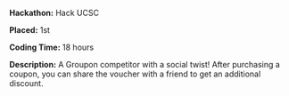 **Hackathon:** Hack UCSC

**Placed:** 1st

**Coding Time:** 18 hours

**Description:** A Groupon competitor with a social twist! After purchasing a coupon, you can share the voucher with a friend to get an additional discount.
